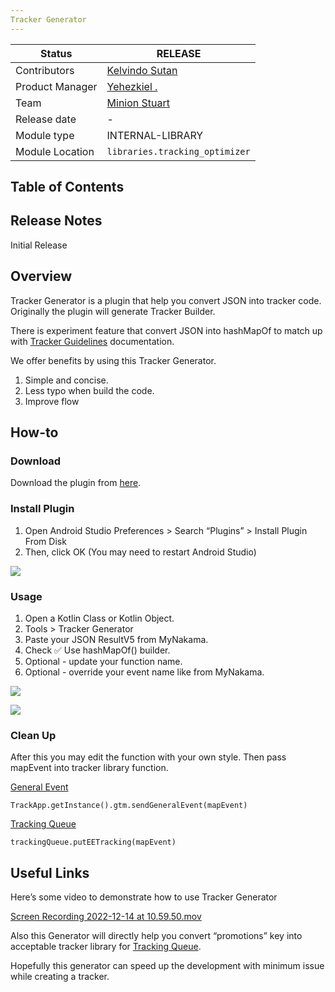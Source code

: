 ```yaml
---
Tracker Generator
---
```



| **Status** | <!--start status:GREEN-->RELEASE<!--end status--> |
| --- | --- |
| Contributors | [Kelvindo Sutan](https://tokopedia.atlassian.net/wiki/people/5ff2a8fe44065f013f93507c?ref=confluence)  |
| Product Manager | [Yehezkiel .](https://tokopedia.atlassian.net/wiki/people/5c94aa7a7792242c8613ad14?ref=confluence)  |
| Team | [Minion Stuart](https://tokopedia.atlassian.net/people/team/eeba862a-bd9d-472c-b901-415b15b1a37e) |
| Release date | - |
| Module type | <!--start status:PURPLE-->INTERNAL-LIBRARY<!--end status--> |
| Module Location | `libraries.tracking_optimizer` | `libraries.track` |

## Table of Contents

<!--toc-->

## Release Notes

<!--start expand:14 Dec 22-->
Initial Release
<!--end expand-->

## Overview

Tracker Generator is a plugin that help you convert JSON into tracker code. Originally the plugin will generate Tracker Builder.

There is experiment feature that convert JSON into hashMapOf to match up with [Tracker Guidelines](Tracker%20Guidelines.md) documentation.

We offer benefits by using this Tracker Generator.

1. Simple and concise.
2. Less typo when build the code.
3. Improve flow

## How-to

### Download

Download the plugin from [here](https://drive.google.com/file/d/1w0kfjCrsU5DSk4fKNyaEoelAk3Dy0qt6/view?usp=sharing).

### Install Plugin

1. Open Android Studio Preferences > Search “Plugins” > Install Plugin From Disk
2. Then, click OK (You may need to restart Android Studio)

![](http://docs-android.tokopedia.net/images/docs/libraries/tracker_generator_illustration_1.png)

### Usage

1. Open a Kotlin Class or Kotlin Object.
2. Tools > Tracker Generator
3. Paste your JSON ResultV5 from MyNakama.
4. Check ✅ Use hashMapOf() builder.
5. Optional - update your function name.
6. Optional - override your event name like from MyNakama.

![](http://docs-android.tokopedia.net/images/docs/libraries/tracker_generator_illustration_2.png)

![](http://docs-android.tokopedia.net/images/docs/libraries/tracker_generator_illustration_3.png)

### Clean Up

After this you may edit the function with your own style. Then pass mapEvent into tracker library function.

[General Event](General%20Event.md)



```
TrackApp.getInstance().gtm.sendGeneralEvent(mapEvent)
```

[Tracking Queue](Tracking%20Queue.md)



```
trackingQueue.putEETracking(mapEvent)
```

## Useful Links

Here’s some video to demonstrate how to use Tracker Generator

[Screen Recording 2022-12-14 at 10.59.50.mov](https://api.media.atlassian.com/file/13d5e9ba-2734-43f8-bd89-09b9bb676909/artifact/video_1280.mp4/binary?client=f5ed584c-324c-4e33-90a6-b46b8255cc79&collection=contentId-2095776736&max-age=2592000&token=eyJhbGciOiJIUzI1NiJ9.eyJpc3MiOiJmNWVkNTg0Yy0zMjRjLTRlMzMtOTBhNi1iNDZiODI1NWNjNzkiLCJhY2Nlc3MiOnsidXJuOmZpbGVzdG9yZTpjb2xsZWN0aW9uOmNvbnRlbnRJZC0yMDk1Nzc2NzM2IjpbInJlYWQiXX0sImV4cCI6MTY5MjE2MDQxNiwibmJmIjoxNjkyMTU3NTM2fQ.zy-kXeKjbeVfMPW2QevqLpOyxmFeBnBZu2txWmv3xv8)

Also this Generator will directly help you convert “promotions” key into acceptable tracker library for [Tracking Queue](Tracking%20Queue.md).

Hopefully this generator can speed up the development with minimum issue while creating a tracker.

